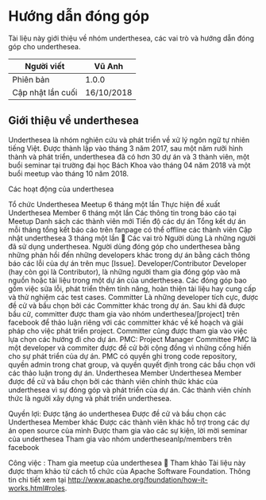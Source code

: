 # Hướng dẫn đóng góp 

Tài liệu này giới thiệu về nhóm underthesea, các vai trò và hướng dẫn đóng góp cho underthesea.

| Người viết        | Vũ Anh     |
|-------------------|------------|
| Phiên bản         | 1.0.0      |
| Cập nhật lần cuối | 16/10/2018 |

## Giới thiệu về underthesea

Underthesea là nhóm nghiên cứu và phát triển về xử lý ngôn ngữ tự nhiên tiếng Việt. Được thành lập vào tháng 3 năm 2017, sau một năm rưỡi hình thành và phát triển, underthesea đã có hơn 30 dự án và 3 thành viên, một buổi seminar tại trường đại học Bách Khoa vào tháng 04 năm 2018 và một buổi meetup vào tháng 10 năm 2018. 

Các hoạt động của underthesea

Tổ chức Underthesea Meetup 6 tháng một lần
Thực hiện đề xuất Underthesea Member 6 tháng một lần 
Các thông tin trong báo cáo tại Meetup
Danh sách các thành viên mới
Tiến độ các dự án
Tổng kết dự án mỗi tháng
tổng kết báo cáo trên fanpage
có thể offline các thành viên
Cập nhật underthesea 3 tháng một lần 

Các vai trò 
Người dùng
Là những người đã sử dụng underthesea. Người dùng đóng góp cho underthesea bằng những phản hồi đến những developers khác trong dự án bằng cách thông báo các lỗi của dự án trên mục [Issue]. 
Developer/Contributor 
Developer (hay còn gọi là Contributor), là những người tham gia đóng góp vào mã nguồn hoặc tài liệu trong một dự án của underthesea. Các đóng góp bao gồm việc sửa lỗi, phát triển thêm tính năng, hoàn thiện tài liệu hay cung cấp và thử nghiệm các test cases.
Committer 
Là những developer tích cực, được đề cử và bầu chọn bởi các Committer khác trong dự án. Sau khi đã được bầu cử, committer được tham gia vào nhóm underthesea/[project] trên facebook để thảo luận riêng với các committer khác về kế hoạch và giải pháp cho việc phát triển project. Committer cũng được tham gia vào việc lựa chọn các hướng đi cho dự án.
PMC: Project Manager Committee 
PMC là một developer và commiter được đề cử bởi cộng đồng vì những cống hiến cho sự phát triển của dự án. PMC có quyền ghi trong code repository, quyền admin trong chat group, và quyền quyết định trong các bầu chọn với các thảo luận trong dự án. 
Underthesea Member
Underthesea Member được đề cử và bầu chọn bởi các thành viên chính thức khác của underthesea vì sự đóng góp và phát triển của dự án. Các thành viên chính thức là người xây dựng và phát triển underthesea. 

Quyền lợi:
Được tặng áo underthesea
Được đề cử và bầu chọn các Underthesea Member khác
Được các thành viên khác hỗ trợ trong các dự án open source của mình
Được tham gia vào các sự kiện, lời mời seminar của underthesea
Tham gia vào nhóm undertheseanlp/members trên facebook 

Công việc :
Tham gia meetup của underthesea

Tham khảo
Tài liệu này được tham khảo từ cách tổ chức của Apache Software Foundation. Thông tin chi tiết xem tại http://www.apache.org/foundation/how-it-works.html#roles.
